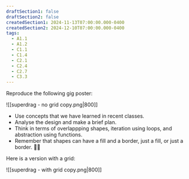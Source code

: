 ```yaml
---
draftSection1: false
draftSection2: false
createdSection1: 2024-11-13T07:00:00.000-0400
createdSection2: 2024-12-10T07:00:00.000-0400
tags:
  - A1.1
  - A1.2
  - C1.1
  - C1.4
  - C2.1
  - C2.4
  - C2.7
  - C3.3
---
```


Reproduce the following gig poster:

![[superdrag - no grid copy.png|800]]

- Use concepts that we have learned in recent classes.
- Analyse the design and make a brief plan.
- Think in terms of overlappping shapes, iteration using loops, and abstraction using functions.
- Remember that shapes can have a fill and a border, just a fill, or just a border. 👍🏼

Here is a version with a grid:

![[superdrag - with grid copy.png|800]]
